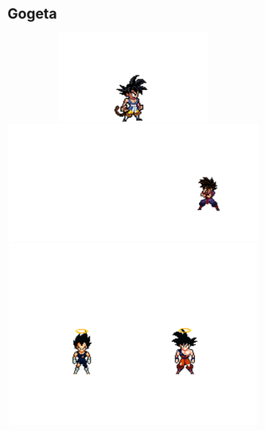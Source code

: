 # Gogeta

<div align="center">
  <!-- <img src="https://github.com/Bhazooka/Bhazooka/raw/main/Astronaut_1.jpg" width="300" alt="Astronaut Image 1"> -->
  <img src="https://github.com/Bhazooka/Bhazooka/raw/main/Pixel_Goku.gif" width="300" alt="Image">
  <img src="https://github.com/Bhazooka/Bhazooka/raw/main/green_transformation_Flipped.gif" width="600" alt="Image">
  <img src="https://github.com/Bhazooka/Bhazooka/raw/main/Gogeta_Fusion_1.gif" width="500" alt="Image">
  
</div>


